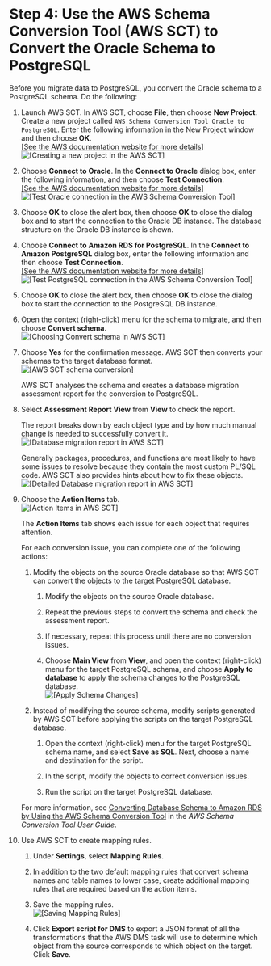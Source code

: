 # Step 4: Use the AWS Schema Conversion Tool \(AWS SCT\) to Convert the Oracle Schema to PostgreSQL<a name="chap-rdsoracle2postgresql.steps.convertschema"></a>

Before you migrate data to PostgreSQL, you convert the Oracle schema to a PostgreSQL schema\. Do the following:

1. Launch AWS SCT\. In AWS SCT, choose **File**, then choose **New Project**\. Create a new project called `AWS Schema Conversion Tool Oracle to PostgreSQL`\. Enter the following information in the New Project window and then choose **OK**\.    
[\[See the AWS documentation website for more details\]](http://docs.aws.amazon.com/dms/latest/sbs/chap-rdsoracle2postgresql.steps.convertschema.html)  
![\[Creating a new project in the AWS SCT\]](http://docs.aws.amazon.com/dms/latest/sbs/images/sbs-rdsor2postgressql11.1.png)

1. Choose **Connect to Oracle**\. In the **Connect to Oracle** dialog box, enter the following information, and then choose **Test Connection**\.    
[\[See the AWS documentation website for more details\]](http://docs.aws.amazon.com/dms/latest/sbs/chap-rdsoracle2postgresql.steps.convertschema.html)  
![\[Test Oracle connection in the AWS Schema Conversion Tool\]](http://docs.aws.amazon.com/dms/latest/sbs/images/sbs-rdsor2postgresql11.png)

1. Choose **OK** to close the alert box, then choose **OK** to close the dialog box and to start the connection to the Oracle DB instance\. The database structure on the Oracle DB instance is shown\.

1. Choose **Connect to Amazon RDS for PostgreSQL**\. In the **Connect to Amazon PostgreSQL** dialog box, enter the following information and then choose **Test Connection**\.    
[\[See the AWS documentation website for more details\]](http://docs.aws.amazon.com/dms/latest/sbs/chap-rdsoracle2postgresql.steps.convertschema.html)  
![\[Test PostgreSQL connection in the AWS Schema Conversion Tool\]](http://docs.aws.amazon.com/dms/latest/sbs/images/sbs-rdsor2postgressql12.5.png)

1. Choose **OK** to close the alert box, then choose **OK** to close the dialog box to start the connection to the PostgreSQL DB instance\.

1. Open the context \(right\-click\) menu for the schema to migrate, and then choose **Convert schema**\.  
![\[Choosing Convert schema in AWS SCT\]](http://docs.aws.amazon.com/dms/latest/sbs/images/sbs-rdsor2postgressql16.png)

1. Choose **Yes** for the confirmation message\. AWS SCT then converts your schemas to the target database format\.  
![\[AWS SCT schema conversion\]](http://docs.aws.amazon.com/dms/latest/sbs/images/sbs-rdsor2postgressql17.png)

   AWS SCT analyses the schema and creates a database migration assessment report for the conversion to PostgreSQL\.

1. Select **Assessment Report View** from **View** to check the report\.

   The report breaks down by each object type and by how much manual change is needed to successfully convert it\.  
![\[Database migration report in AWS SCT\]](http://docs.aws.amazon.com/dms/latest/sbs/images/sbs-rdsor2postgressql13.png)

   Generally packages, procedures, and functions are most likely to have some issues to resolve because they contain the most custom PL/SQL code\. AWS SCT also provides hints about how to fix these objects\.  
![\[Detailed Database migration report in AWS SCT\]](http://docs.aws.amazon.com/dms/latest/sbs/images/sbs-rdsor2postgressql13b.png)

1. Choose the **Action Items** tab\.  
![\[Action Items in AWS SCT\]](http://docs.aws.amazon.com/dms/latest/sbs/images/sbs-rdsor2postgressql_action_items.png)

   The **Action Items** tab shows each issue for each object that requires attention\.

   For each conversion issue, you can complete one of the following actions:

   1. Modify the objects on the source Oracle database so that AWS SCT can convert the objects to the target PostgreSQL database\.

      1. Modify the objects on the source Oracle database\.

      1. Repeat the previous steps to convert the schema and check the assessment report\.

      1. If necessary, repeat this process until there are no conversion issues\.

      1. Choose **Main View** from **View**, and open the context \(right\-click\) menu for the target PostgreSQL schema, and choose **Apply to database** to apply the schema changes to the PostgreSQL database\.  
![\[Apply Schema Changes\]](http://docs.aws.amazon.com/dms/latest/sbs/images/sbs-rdsor2postgressql18.png)

   1. Instead of modifying the source schema, modify scripts generated by AWS SCT before applying the scripts on the target PostgreSQL database\.

      1. Open the context \(right\-click\) menu for the target PostgreSQL schema name, and select **Save as SQL**\. Next, choose a name and destination for the script\.

      1. In the script, modify the objects to correct conversion issues\.

      1. Run the script on the target PostgreSQL database\.

   For more information, see [Converting Database Schema to Amazon RDS by Using the AWS Schema Conversion Tool](https://docs.aws.amazon.com/SchemaConversionTool/latest/userguide/CHAP_SchemaConversionTool.Converting.html) in the *AWS Schema Conversion Tool User Guide*\.

1. Use AWS SCT to create mapping rules\.

   1. Under **Settings**, select **Mapping Rules**\.

   1. In addition to the two default mapping rules that convert schema names and table names to lower case, create additional mapping rules that are required based on the action items\.

   1. Save the mapping rules\.  
![\[Saving Mapping Rules\]](http://docs.aws.amazon.com/dms/latest/sbs/images/sbs-mappingrules.png)

   1. Click **Export script for DMS** to export a JSON format of all the transformations that the AWS DMS task will use to determine which object from the source corresponds to which object on the target\. Click **Save**\.